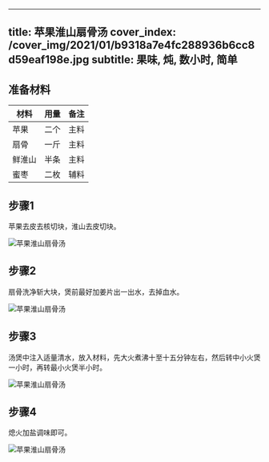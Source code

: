 
---
title: 苹果淮山扇骨汤
cover_index: /cover_img/2021/01/b9318a7e4fc288936b6cc8d59eaf198e.jpg
subtitle: 果味, 炖, 数小时, 简单
---

## 准备材料

| 材料     | 用量 | 备注|
| ------- | ----- | --- |
| 苹果 | 二个| 主料 |
| 扇骨 | 一斤| 主料 |
| 鲜淮山 | 半条| 主料 |
| 蜜枣 | 二枚| 辅料 |

## 步骤1

苹果去皮去核切块，淮山去皮切块。

![苹果淮山扇骨汤](https://i8.meishichina.com/attachment/recipe/201001/201001181231419.JPG?x-oss-process=style/p320) 

## 步骤2

扇骨洗净斩大块，煲前最好加姜片出一出水，去掉血水。

![苹果淮山扇骨汤](https://i8.meishichina.com/attachment/recipe/201001/201001181234205.JPG?x-oss-process=style/p320) 

## 步骤3

汤煲中注入适量清水，放入材料，先大火煮沸十至十五分钟左右，然后转中小火煲一小时，再转最小火煲半小时。

![苹果淮山扇骨汤](https://i8.meishichina.com/attachment/recipe/201001/201001181237389.JPG?x-oss-process=style/p320) 

## 步骤4

熄火加盐调味即可。

![苹果淮山扇骨汤](https://i8.meishichina.com/attachment/recipe/201001/201001181239065.JPG?x-oss-process=style/p320) 

